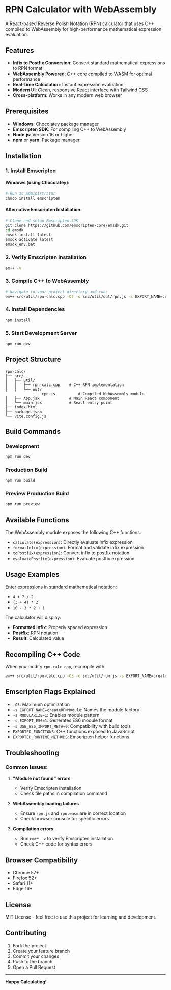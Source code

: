 # RPN Calculator with WebAssembly

A React-based Reverse Polish Notation (RPN) calculator that uses C++ compiled to WebAssembly for high-performance mathematical expression evaluation.

## Features

- **Infix to Postfix Conversion**: Convert standard mathematical expressions to RPN format
- **WebAssembly Powered**: C++ core compiled to WASM for optimal performance
- **Real-time Calculation**: Instant expression evaluation
- **Modern UI**: Clean, responsive React interface with Tailwind CSS
- **Cross-platform**: Works in any modern web browser

## Prerequisites

- **Windows**: Chocolatey package manager
- **Emscripten SDK**: For compiling C++ to WebAssembly
- **Node.js**: Version 16 or higher
- **npm** or **yarn**: Package manager

## Installation

### 1. Install Emscripten

#### Windows (using Chocolatey):

```bash
# Run as Administrator
choco install emscripten
```

#### Alternative Emscripten Installation:

```bash
# Clone and setup Emscripten SDK
git clone https://github.com/emscripten-core/emsdk.git
cd emsdk
emsdk install latest
emsdk activate latest
emsdk_env.bat
```

### 2. Verify Emscripten Installation

```bash
em++ -v
```

### 3. Compile C++ to WebAssembly

```bash
# Navigate to your project directory and run:
em++ src/util/rpn-calc.cpp -O3 -o src/util/out/rpn.js -s EXPORT_NAME=createRPNModule -s MODULARIZE=1 -s EXPORT_ES6=1 -s USE_ES6_IMPORT_META=0 -s "EXPORTED_FUNCTIONS=['_calculate','_formatInfix','_toPostfix','_evaluatePostfix']" -s "EXPORTED_RUNTIME_METHODS=['ccall','cwrap']"
```

### 4. Install Dependencies

```bash
npm install
```

### 5. Start Development Server

```bash
npm run dev
```

## Project Structure

```
rpn-calc/
├── src/
│   ├── util/
│   │   ├── rpn-calc.cpp    # C++ RPN implementation
│   │   └── out/
            |__ rpn.js          # Compiled WebAssembly module
│   ├── App.jsx             # Main React component
│   └── main.jsx            # React entry point
├── index.html
├── package.json
└── vite.config.js
```

## Build Commands

### Development

```bash
npm run dev
```

### Production Build

```bash
npm run build
```

### Preview Production Build

```bash
npm run preview
```

## Available Functions

The WebAssembly module exposes the following C++ functions:

- `calculate(expression)`: Directly evaluate infix expression
- `formatInfix(expression)`: Format and validate infix expression
- `toPostfix(expression)`: Convert infix to postfix notation
- `evaluatePostfix(expression)`: Evaluate postfix expression

## Usage Examples

Enter expressions in standard mathematical notation:

- `4 + 7 / 2`
- `(3 + 4) * 2`
- `10 - 3 * 2 + 1`

The calculator will display:

- **Formatted Infix**: Properly spaced expression
- **Postfix**: RPN notation
- **Result**: Calculated value

## Recompiling C++ Code

When you modify `rpn-calc.cpp`, recompile with:

```bash
em++ src/util/rpn-calc.cpp -O3 -o src/util/rpn.js -s EXPORT_NAME=createRPNModule -s MODULARIZE=1 -s EXPORT_ES6=1 -s USE_ES6_IMPORT_META=0 -s "EXPORTED_FUNCTIONS=['_calculate','_formatInfix','_toPostfix','_evaluatePostfix']" -s "EXPORTED_RUNTIME_METHODS=['ccall','cwrap']"
```

## Emscripten Flags Explained

- `-O3`: Maximum optimization
- `-s EXPORT_NAME=createRPNModule`: Names the module factory
- `-s MODULARIZE=1`: Enables module pattern
- `-s EXPORT_ES6=1`: Generates ES6 module format
- `-s USE_ES6_IMPORT_META=0`: Compatibility with build tools
- `EXPORTED_FUNCTIONS`: C++ functions exposed to JavaScript
- `EXPORTED_RUNTIME_METHODS`: Emscripten helper functions

## Troubleshooting

### Common Issues:

1. **"Module not found" errors**

   - Verify Emscripten installation
   - Check file paths in compilation command

2. **WebAssembly loading failures**

   - Ensure `rpn.js` and `rpn.wasm` are in correct location
   - Check browser console for specific errors

3. **Compilation errors**
   - Run `em++ -v` to verify Emscripten installation
   - Check C++ code for syntax errors

## Browser Compatibility

- Chrome 57+
- Firefox 52+
- Safari 11+
- Edge 16+

## License

MIT License - feel free to use this project for learning and development.

## Contributing

1. Fork the project
2. Create your feature branch
3. Commit your changes
4. Push to the branch
5. Open a Pull Request

---

**Happy Calculating!**
